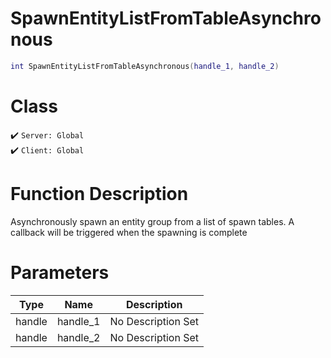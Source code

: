 # SpawnEntityListFromTableAsynchronous
```lua
int SpawnEntityListFromTableAsynchronous(handle_1, handle_2)
```
# Class
✔️ `Server: Global`  
✔️ `Client: Global`  

# Function Description
Asynchronously spawn an entity group from a list of spawn tables. A callback will be triggered when the spawning is complete
# Parameters
Type|Name|Description
--|--|--
handle|handle_1|No Description Set
handle|handle_2|No Description Set

